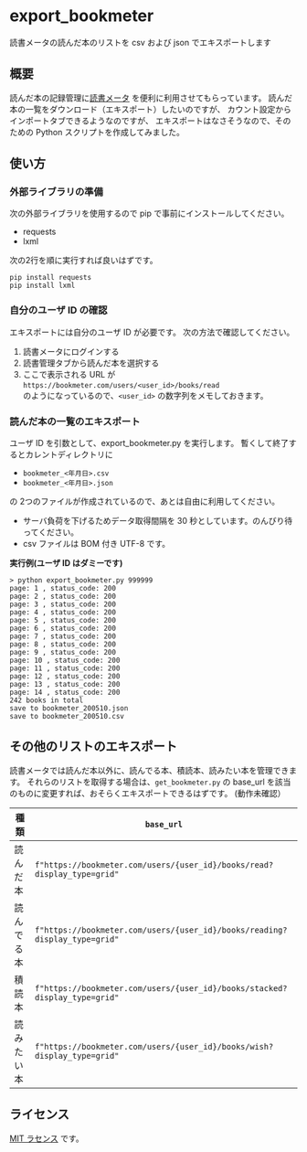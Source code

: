 # export_bookmeter

読書メータの読んだ本のリストを csv および json でエキスポートします

## 概要

読んだ本の記録管理に[読書メータ](https://bookmeter.com/) 
を便利に利用させてもらっています。
読んだ本の一覧をダウンロード（エキスポート）したいのですが、
カウント設定からインポートタブできるようなのですが、
エキスポートはなさそうなので、そのための Python スクリプトを作成してみました。

## 使い方

### 外部ライブラリの準備

次の外部ライブラリを使用するので pip で事前にインストールしてください。

* requests
* lxml

次の2行を順に実行すれば良いはずです。
```
pip install requests
pip install lxml
```

### 自分のユーザ ID の確認

エキスポートには自分のユーザ ID が必要です。
次の方法で確認してください。

1. 読書メータにログインする
2. 読書管理タブから読んだ本を選択する
3. ここで表示される URL が<br> ```https://bookmeter.com/users/<user_id>/books/read```<br> のようになっているので、```<user_id>``` の数字列をメモしておきます。

### 読んだ本の一覧のエキスポート

ユーザ ID を引数として、export_bookmeter.py を実行します。
暫くして終了するとカレントディレクトリに

* ```bookmeter_<年月日>.csv```
* ```bookmeter_<年月日>.json```

の 2つのファイルが作成されているので、あとは自由に利用してください。

* サーバ負荷を下げるためデータ取得間隔を 30 秒としています。のんびり待ってください。
* csv ファイルは BOM 付き UTF-8 です。

__実行例(ユーザ ID はダミーです)__
```
> python export_bookmeter.py 999999
page: 1 , status_code: 200
page: 2 , status_code: 200
page: 3 , status_code: 200
page: 4 , status_code: 200
page: 5 , status_code: 200
page: 6 , status_code: 200
page: 7 , status_code: 200
page: 8 , status_code: 200
page: 9 , status_code: 200
page: 10 , status_code: 200
page: 11 , status_code: 200
page: 12 , status_code: 200
page: 13 , status_code: 200
page: 14 , status_code: 200
242 books in total
save to bookmeter_200510.json
save to bookmeter_200510.csv
```



## その他のリストのエキスポート

読書メータでは読んだ本以外に、読んでる本、積読本、読みたい本を管理できます。
それらのリストを取得する場合は、```get_bookmeter.py``` の base_url 
を該当のものに変更すれば、おそらくエキスポートできるはずです。
(動作未確認）

|種類| ```base_url```|
|-- |--|
| 読んだ本 | ```f"https://bookmeter.com/users/{user_id}/books/read?display_type=grid"```|
| 読んでる本  | ```f"https://bookmeter.com/users/{user_id}/books/reading?display_type=grid"``` |
| 積読本 | ```f"https://bookmeter.com/users/{user_id}/books/stacked?display_type=grid"``` |
| 読みたい本 | ```f"https://bookmeter.com/users/{user_id}/books/wish?display_type=grid"```|


## ライセンス

[MIT ラセンス](license) です。

